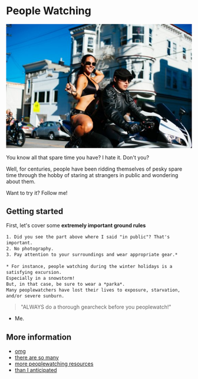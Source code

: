 # People Watching

![](people_to_watch.jpg)

You know all that spare time you have? I hate it. Don't you? 

Well, for centuries, people have been ridding themselves of pesky spare time through the hobby of staring at strangers in public and wondering about them. 

Want to try it? Follow me! 

## Getting started

First, let's cover some **extremely important ground rules**

```
1. Did you see the part above where I said "in public"? That's important. 
2. No photography.
3. Pay attention to your surroundings and wear appropriate gear.* 

* For instance, people watching during the winter holidays is a satisfying excursion. 
Especially in a snowstorm! 
But, in that case, be sure to wear a *parka*. 
Many peoplewatchers have lost their lives to exposure, starvation, and/or severe sunburn. 
```

>"ALWAYS do a thorough gearcheck before you peoplewatch!" 
- Me.

## More information

- [omg](http://www.huffingtonpost.com/candace-davis/people-watching-harmless-_b_5560023.html)
- [there are so many](https://en.wikipedia.org/wiki/People_watching)
- [more peoplewatching resources](http://lonerwolf.com/people-watching/)
- [than I anticipated](https://foursquare.com/top-places/san-francisco/best-places-people-watching)
